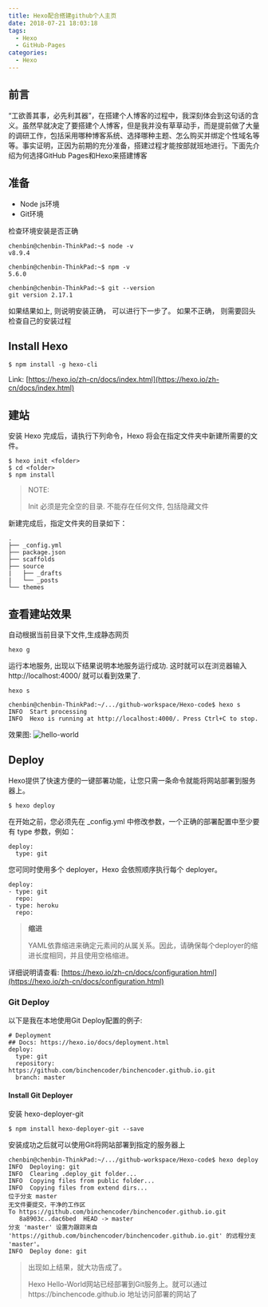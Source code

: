```yaml
---
title: Hexo配合搭建github个人主页
date: 2018-07-21 18:03:18
tags:
  - Hexo
  - GitHub-Pages
categories:
  - Hexo
---
```


## 前言

“工欲善其事，必先利其器”，在搭建个人博客的过程中，我深刻体会到这句话的含义。虽然早就决定了要搭建个人博客，但是我并没有草草动手，而是提前做了大量的调研工作，包括采用哪种博客系统、选择哪种主题、怎么购买并绑定个性域名等等。事实证明，正因为前期的充分准备，搭建过程才能按部就班地进行。下面先介绍为何选择GitHub Pages和Hexo来搭建博客

## 准备

- Node js环境
- Git环境

<!--more-->

检查环境安装是否正确
```
chenbin@chenbin-ThinkPad:~$ node -v
v8.9.4

chenbin@chenbin-ThinkPad:~$ npm -v
5.6.0

chenbin@chenbin-ThinkPad:~$ git --version
git version 2.17.1
```
如果结果如上, 则说明安装正确， 可以进行下一步了。 如果不正确， 则需要回头检查自己的安装过程

## Install Hexo

```
$ npm install -g hexo-cli
```

Link:
[https://hexo.io/zh-cn/docs/index.html](https://hexo.io/zh-cn/docs/index.html)

## 建站

安装 Hexo 完成后，请执行下列命令，Hexo 将会在指定文件夹中新建所需要的文件。
```
$ hexo init <folder>
$ cd <folder>
$ npm install
```

> NOTE:
>
> Init <folder> 必须是完全空的目录. 不能存在任何文件, 包括隐藏文件

新建完成后，指定文件夹的目录如下：
```
.
├── _config.yml
├── package.json
├── scaffolds
├── source
|   ├── _drafts
|   └── _posts
└── themes
```

## 查看建站效果

自动根据当前目录下文件,生成静态网页
```
hexo g
```

运行本地服务, 出现以下结果说明本地服务运行成功. 这时就可以在浏览器输入http://localhost:4000/ 就可以看到效果了.
```
hexo s

chenbin@chenbin-ThinkPad:~/.../github-workspace/Hexo-code$ hexo s
INFO  Start processing
INFO  Hexo is running at http://localhost:4000/. Press Ctrl+C to stop.
```

效果图:
![hello-world](./bloghexo5.png)


## Deploy

Hexo提供了快速方便的一键部署功能，让您只需一条命令就能将网站部署到服务器上。

```
$ hexo deploy
```

在开始之前，您必须先在 _config.yml 中修改参数，一个正确的部署配置中至少要有 type 参数，例如：
```
deploy:
  type: git
```

您可同时使用多个 deployer，Hexo 会依照顺序执行每个 deployer。
```
deploy:
- type: git
  repo:
- type: heroku
  repo:
```

> **缩进**
>
> YAML依靠缩进来确定元素间的从属关系。因此，请确保每个deployer的缩进长度相同，并且使用空格缩进。

详细说明请查看:
[https://hexo.io/zh-cn/docs/configuration.html](https://hexo.io/zh-cn/docs/configuration.html)

### Git Deploy

以下是我在本地使用Git Deploy配置的例子:
```
# Deployment
## Docs: https://hexo.io/docs/deployment.html
deploy:
  type: git
  repository: https://github.com/binchencoder/binchencoder.github.io.git
  branch: master
```

#### Install Git Deployer

安装 hexo-deployer-git
```
$ npm install hexo-deployer-git --save
```

安装成功之后就可以使用Git将网站部署到指定的服务器上
```
chenbin@chenbin-ThinkPad:~/.../github-workspace/Hexo-code$ hexo deploy
INFO  Deploying: git
INFO  Clearing .deploy_git folder...
INFO  Copying files from public folder...
INFO  Copying files from extend dirs...
位于分支 master
无文件要提交，干净的工作区
To https://github.com/binchencoder/binchencoder.github.io.git
   8a8903c..dac6bed  HEAD -> master
分支 'master' 设置为跟踪来自 'https://github.com/binchencoder/binchencoder.github.io.git' 的远程分支 'master'。
INFO  Deploy done: git
```

> 出现如上结果，就大功告成了。
>
> Hexo Hello-World网站已经部署到Git服务上。就可以通过https://binchencode.github.io 地址访问部署的网站了